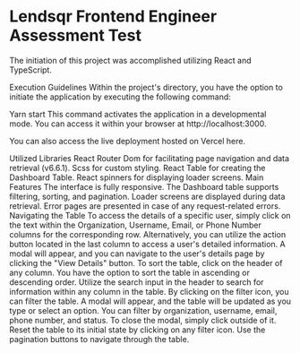 # Lendsqr Frontend Engineer Assessment Test
The initiation of this project was accomplished utilizing React and TypeScript.

Execution Guidelines
Within the project's directory, you have the option to initiate the application by executing the following command:

Yarn start
This command activates the application in a developmental mode. You can access it within your browser at http://localhost:3000.

You can also access the live deployment hosted on Vercel here.

Utilized Libraries
React Router Dom for facilitating page navigation and data retrieval (v6.6.1).
Scss for custom styling.
React Table for creating the Dashboard Table.
React spinners for displaying loader screens.
Main Features
The interface is fully responsive.
The Dashboard table supports filtering, sorting, and pagination.
Loader screens are displayed during data retrieval.
Error pages are presented in case of any request-related errors.
Navigating the Table
To access the details of a specific user, simply click on the text within the Organization, Username, Email, or Phone Number columns for the corresponding row.
Alternatively, you can utilize the action button located in the last column to access a user's detailed information. A modal will appear, and you can navigate to the user's details page by clicking the "View Details" button.
To sort the table, click on the header of any column. You have the option to sort the table in ascending or descending order.
Utilize the search input in the header to search for information within any column in the table.
By clicking on the filter icon, you can filter the table. A modal will appear, and the table will be updated as you type or select an option. You can filter by organization, username, email, phone number, and status.
To close the modal, simply click outside of it.
Reset the table to its initial state by clicking on any filter icon.
Use the pagination buttons to navigate through the table.